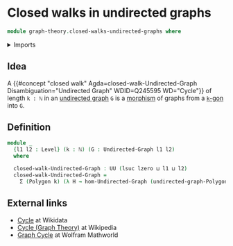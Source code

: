 # Closed walks in undirected graphs

```agda
module graph-theory.closed-walks-undirected-graphs where
```

<details><summary>Imports</summary>

```agda
open import elementary-number-theory.natural-numbers

open import foundation.dependent-pair-types
open import foundation.universe-levels

open import graph-theory.morphisms-undirected-graphs
open import graph-theory.polygons
open import graph-theory.undirected-graphs
```

</details>

## Idea

A
{{#concept "closed walk" Agda=closed-walk-Undirected-Graph Disambiguation="Undirected Graph" WDID=Q245595 WD="Cycle"}}
of length `k : ℕ` in an [undirected graph](graph-theory.undirected-graphs.md)
`G` is a [morphism](graph-theory.morphisms-undirected-graphs.md) of graphs from
a [`k`-gon](graph-theory.polygons.md) into `G`.

## Definition

```agda
module _
  {l1 l2 : Level} (k : ℕ) (G : Undirected-Graph l1 l2)
  where

  closed-walk-Undirected-Graph : UU (lsuc lzero ⊔ l1 ⊔ l2)
  closed-walk-Undirected-Graph =
    Σ (Polygon k) (λ H → hom-Undirected-Graph (undirected-graph-Polygon k H) G)
```

## External links

- [Cycle](https://www.wikidata.org/entity/Q245595) at Wikidata
- [Cycle (Graph Theory)](<https://en.wikipedia.org/wiki/Cycle_(graph_theory)>)
  at Wikipedia
- [Graph Cycle](https://mathworld.wolfram.com/GraphCycle.html) at Wolfram
  Mathworld
